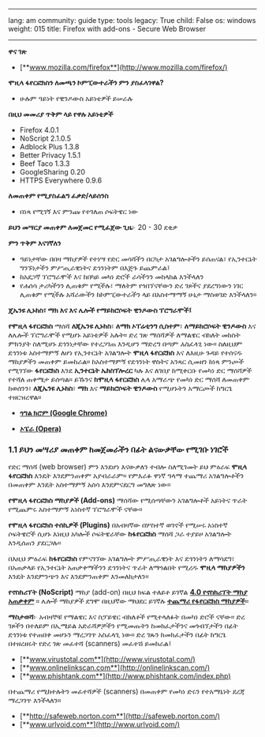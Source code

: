 

---

lang: am
community: guide
type: tools
legacy: True
child: False
os: windows
weight: 015
title: Firefox with add-ons - Secure Web Browser

---

**ዋና ገጽ**

- [**www.mozilla.com/firefox**](http://www.mozilla.com/firefox/)

**ሞዚላ ፋየርፎክስን ለመጫን ኮምፒውተራችን ምን ያስፈላገዋል?**

- ሁሉም ዓይነት የዊንዶውስ አይነቴዎች ይሠራሉ

**በዚህ መመሪያ ጥቅም ላይ የዋሉ አይነቴዎች** 

- Firefox 4.0.1 
- NoScript 2.1.0.5
- Adblock Plus 1.3.8
- Better Privacy 1.5.1
- Beef Taco 1.3.3
- GoogleSharing 0.20
- HTTPS Everywhere 0.9.6

**ለመጠቀም የሚያስፈልግ ፈቃድ/ላይሰንስ**

- በነጻ የሚገኝ እና ምንጩ የተገለጠ ሶፍትዌር ነው

**ይህን መሣርያ መጠቀም ለመጀመር የሚፈጀው ጊዜ**፦ 20 - 30 ደቂቃ 

**ምን ጥቅም እናገኛለን**

- ዓይነታቸው በበዛ ማከያዎች የተነሣ የድር መሳሻችን በርካታ አገልግሎቶችን ይሰጠናል፣ የኢንተርኔት ግንኙነታችን ምሥጢራዊነትና ደኅንነትም በእጅጉ ይጨምራል፤
- ከአደጋኛ ፕሮግራሞች እና ከበካይ መካነ ድሮች ራሳችንን መከላከል እንችላለን
- የሐሰሳ ታሪካችንን ሊጠቁም የሚችሉ፣ ማለትም የጎበኘናቸውን ድረ ገጾችና ያደረግነውን ነገር ሊጠቁም የሚችሉ አሻራውችን ከኮምፒውተራችን ላይ በአስተማማኝ ሁኔታ ማስወገድ እንችላለን። 

**ጄኤንዩ ሊኑክስ፣ ማክ እና እና ሌሎች የማይክሮሶፍት ዊንዶውስ ፕሮግራሞች፤**

**የሞዚላ ፋየርፎክስ** ማሰሻ **ለጂኤንዩ ሊኑክስ**፣ **ለማክ ኦፐሬቲንግ ሲስተም**፣ **ለማይክሮሶፍት ዊንዶውስ** እና ለሌሎች ፕሮግራሞች የሚሆኑ አይነቴዎች አሉት። ድረ ገጽ ማሰሻዎች ለማልዌር ብክለት መከስት ምክንያት ስለሚሆኑ ደኅንነታቸው የተረጋገጠ እንዲሆን ማድረግ በጣም *አስፈላጊ* ነው። ስለዚህም ደኅንነቱ አስተማምኝ ለሆነ የኢንተርኔት አገልግሎት **ሞዚላ ፋየርፎክስ** እና ለእዚሁ ጉዳይ የተሰናዱ ማከያዎችን መጠቀም ይመከራል። ከአስተማምኝ የደኅንነት ዋስትና አንጻር ሲመዘን  ከነጻ ምንጮች የሚገኘው **ፋየርፎክስ** እንደ **ኢንተርኔት ኤክስፕሎረር** ካሉ እና ለገበያ ከሚቀርቡ የመካነ ድር ማሰሻዎች የተሻለ ጠቀሜታ ይሰጣል። ይኹንና **ከሞዚላ ፋየርፎክስ** ሌላ አማራጭ የመካነ ድር ማሰሻ ለመጠቀም ከወሰንን፣ **ለጂኤንዩ ሊኑክስ**፣ **ማክ** እና **ማይክሮሶፍት ዊንዶውስ** የሚሆኑትን አማርጮች ከግርጌ ተዘርዝረዋል። 

- [**ጎግል ክሮም (Google Chrome)**](http://www.google.com/chrome/)

- [**ኦፔራ (Opera)**](http://www.opera.com/)


### 1.1 ይህን መሣሪያ መጠቀም ከመጀመራችን በፊት ልናውቃቸው የሚገቡ ነገሮች ###

የድር ማሰሻ (web browser) ምን እንደሆነ እናውቃለን ተብሎ ስለሚገመት ይህ ምዕራፍ **ሞዚላ ፋየርፎክስ** እንዴት እንደምንጠቀም አያብራራም። የምእራፉ ዋነኛ ዓላማ ተጨማሪ አገልግሎቶችን በመጠቀም እንዴት አስተማምኝ አሰሳ እንደምናደርግ መግለጽ ነው።

**የሞዚላ ፋየርፎክስ ማከያዎች (Add-ons)** ማሰሻው የሚሰጣቸውን አገልግሎቶች አይነትና ጥራት የሚጨምሩ አስተማምኝ አነስተኛ ፕሮግራሞች ናቸው።

**የሞዚላ ፋየርፎክስ ተሰኪዎች (Plugins)** በአብዛኛው በሦስተኛ ወገኖች የሚሠሩ አነስተኛ ሶፍትዌሮች ሲሆኑ እነዚህ አካሎች ሶፍትዌራቸው **ከፋየርፎክስ** ማሰሻ ጋራ ተያይዞ አገልግሎት እንዲሰጠን ያደርጋሉ። 

በእዚህ ምዕራፍ **ከፋየርፎክስ** የምናገኘው አገልግሎት ምሥጢራዊነት እና ደኅንነትን ለማሳደግ፣ በአጠቃላይ የኢንተርኔት አጠቃቀማችንን ደኅንነትና ጥራት ለማጎልበት የሚረዱ **ሞዚላ ማከያዎችን** እንዴት እንደምንጭን እና እንደምንጠቀም እንመለከታለን። 

**የኖስክሪፕት (NoScript)** ማከያ (add-on) በዚህ ክፍል ተለይቶ ይገኛል [**4.0 የኖስክሪፕት ማከያ አጠቃቀም**](/am/firefox_noscript) ። ሌሎች ማከያዎች ደግሞ በዚህኛው ማህደር ይገኛሉ [**ተጨማሪ የፋየርፎክስ ማከያዎች**](/am/firefox_others)።

**ማስታወሻ**፦ አብዛኞቹ የማልዌር እና ስፓይዌር ብክለቶች የሚተላለፉት በመካነ ድሮች ናቸው። ድረ ገጾችን በተለይም በኢሜይል አድራሻዎቻችን የሚመጡትን ከመክፈታችንና መጎብኘታችን በፊት ደኅንነቱ የተጠበቀ መሆኑን ማረጋገጥ አስፈላጊ ነው። ድረ ገጹን ከመክፈታችን በፊት ከግርጌ በተዘረዘሩት የድረ ገጽ መፈተሻ (scanners) መፈተሽ ይመከራል፤

- [**www.virustotal.com**](http://www.virustotal.com/)
- [**www.onlinelinkscan.com**](http://onlinelinkscan.com/)
- [**www.phishtank.com**](http://www.phishtank.com/index.php)

በተጨማሪ የሚከተሉትን መፈተሻዎች (scanners) በመጠቀም የመካነ ድሩን የተአማኒነት ደረጃ ማረጋገጥ እንችላለን።

- [**http://safeweb.norton.com**](http://safeweb.norton.com/)
- [**www.urlvoid.com**](http://www.urlvoid.com/)

